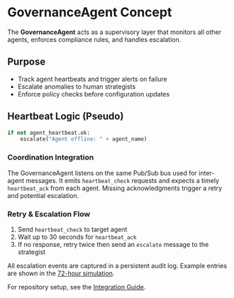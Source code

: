 # GovernanceAgent Concept

The **GovernanceAgent** acts as a supervisory layer that monitors all other agents, enforces compliance rules, and handles escalation.

## Purpose
- Track agent heartbeats and trigger alerts on failure
- Escalate anomalies to human strategists
- Enforce policy checks before configuration updates

## Heartbeat Logic (Pseudo)

```python
if not agent_heartbeat.ok:
    escalate("Agent offline: " + agent_name)

```

### Coordination Integration

The GovernanceAgent listens on the same Pub/Sub bus used for inter-agent messages. It emits `heartbeat_check` requests and expects a timely `heartbeat_ack` from each agent. Missing acknowledgments trigger a retry and potential escalation.

### Retry & Escalation Flow

1. Send `heartbeat_check` to target agent
2. Wait up to 30 seconds for `heartbeat_ack`
3. If no response, retry twice then send an `escalate` message to the strategist

All escalation events are captured in a persistent audit log. Example entries are shown in the [72-hour simulation](simulations/72hr_campaign_sim.md#sample-log-snippet).

For repository setup, see the [Integration Guide](integration_guide_o3.md).
